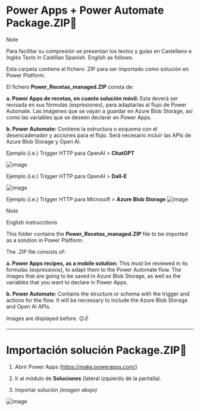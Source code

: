 # Power Apps + Power Automate Package.ZIP🎄 
> [!NOTE]  
> Para facilitar su compresión se presentan los textos y guías en Castellano e Inglés
> Texts in Castilian Spanish. English as follows.

Esta carpeta contiene el fichero .ZIP para ser importado como solución en Power Platform.
<td>  
    
  El fichero **Power_Recetas_managed.ZIP** consta de:  
  
**a. Power Apps de recetas, en cuanto solución móvil:** Esta deverá ser revisada en sus fórmulas (expresiones), para adaptarlas al flujo de Power Automate. Las imágenes que se vayan a guardar en Azure Blob Storage, así como las variables que se deseen declarar en Power Apps.  
<td>  

  **b. Power Automate:** Contiene la estructura o esquema con el desencadenador y acciones para el flujo. Será necesario incluir las APIs de Azure Blob Storage y Open AI.  

  Ejemplo (i.e.) Trigger HTTP para OpenAI > **ChatGPT**  
  
  ![image](https://github.com/user-attachments/assets/acbf606b-9106-4961-9084-78ae1e55790a)


  Ejemplo (i.e.) Trigger HTTP para OpenAI > **Dall-E**  
  
  ![image](https://github.com/user-attachments/assets/f2f527ef-69a3-4c36-8741-5ddc06b885f4)  

    
  Ejemplo (i.e.) Trigger HTTP para Microsoft > **Azure Blob Storage** 
  ![image](https://github.com/user-attachments/assets/481162a4-5d6a-4865-82bb-6b7c15311cd6)


> [!NOTE]  
> English instrucctions

This folder contains the **Power_Recetas_managed.ZIP** file to be imported as a solution in Power Platform.
<td> The .ZIP file consists of:

**a. Power Apps recipes, as a mobile solution:** This must be reviewed in its formulas (expressions), to adapt them to the Power Automate flow. The images that are going to be saved in Azure Blob Storage, as well as the variables that you want to declare in Power Apps.  
  
  **b. Power Automate:** Contains the structure or schema with the trigger and actions for the flow. It will be necessary to include the Azure Blob Storage and Open AI APIs.  

  Images are displayed before. 😉✌️

<td>  

----------

  
# Importación solución Package.ZIP🎄 
1. Abrir Power Apps (https://make.powerapps.com/)
   
2. Ir al módulo de **Soluciones** (lateral izquierdo de la pantalla).
   
3. Importar solución *(imagen abajo)*
   
![image](https://github.com/user-attachments/assets/ea14ca8b-0e12-42f6-8683-88d97be7e61b)


